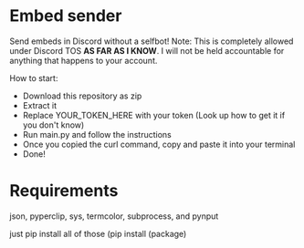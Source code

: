 # Embed sender
Send embeds in Discord without a selfbot!
Note: This is completely allowed under Discord TOS **AS FAR AS I KNOW**. I will not be held accountable for anything that happens to your account.

How to start:

- Download this repository as zip
- Extract it
- Replace YOUR_TOKEN_HERE with your token (Look up how to get it if you don't know)
- Run main.py and follow the instructions
- Once you copied the curl command, copy and paste it into your terminal
- Done!

# Requirements
json, pyperclip, sys, termcolor, subprocess, and pynput

just pip install all of those (pip install (package)
